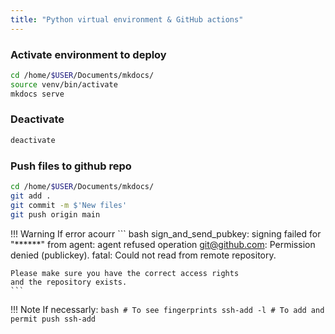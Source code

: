 ```yaml
---
title: "Python virtual environment & GitHub actions"
---
```


### Activate environment to deploy
``` bash title="Activate environment to deploy" linenums="1" hl_lines="2"
cd /home/$USER/Documents/mkdocs/
source venv/bin/activate
mkdocs serve
```

### Deactivate
``` bash linenums='1'
deactivate
```

### Push files to github repo
``` bash linenums='1'
cd /home/$USER/Documents/mkdocs/
git add .
git commit -m $'New files'
git push origin main
```

!!! Warning
    If error acourr
    ``` bash
    sign_and_send_pubkey: signing failed for "******" from agent: agent refused operation
    git@github.com: Permission denied (publickey).
    fatal: Could not read from remote repository.
    
    Please make sure you have the correct access rights
    and the repository exists.
    ```

!!! Note
    If necessarly:
    ``` bash
    # To see fingerprints
    ssh-add -l
    # To add and permit push
    ssh-add
    ```
